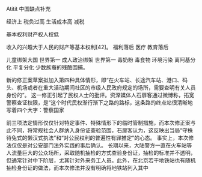 Atitit 中国缺点补充

经济上
税负过高 生活成本高
减税

基本权利财产权人权低

收入的兴趣大于人民的财产等基本权利[42]。
福利落后
医疗
教育落后

儿童绑架大国 世界第一
成人政治绑架  世界第一
毒奶粉  毒食物
环境污染
离阿基分化  平复分化
少数族裔的残酷围捕。


新的修正案草案拟加入第四种具体情形，即“在火车站、长途汽车站、港口、码头、机场或者在重大活动期间社区的市级人民政府规定的场所，需要查明有关人员身份的”。
这一修正引起了民权人士的批评。资深媒体人石扉客通过微博称，拓宽警察查证权限，是“这个时代民权渐行渐下之路的路标，这条路的终点站很清晰地写着四个大字：警察国家

前三项法定情形仅仅针对特定事件、特殊情形下的临时管制措施，而本次修正案与此不同，将常规社会人群纳入身份证查验范围，石扉客认为，这反映出当局“守株待兔式的懒汉式执法”和“对公民权利的普遍性有罪推定”的心态。
事实上，本次修法仅仅是对公安部门法外实践的事后确认。 长期以来，大陆警方一直在火车站等人流量巨大的公众场所，采取随机抽检的方式查验身份证，抽检的标准并不透明，但通常针对中下阶层，尤其针对外来务工人员。此外，在北京若干地铁站也有随机抽检身份证的做法，而本次修法并没有明确将地铁站列入其中

